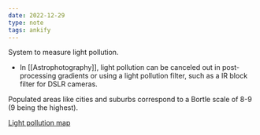 ```yaml
---
date: 2022-12-29
type: note
tags: ankify
---
```


System to measure light pollution.
- In [[Astrophotography]], light pollution can be canceled out in post-processing gradients or using a light pollution filter, such as a IR block filter for DSLR cameras.

Populated areas like cities and suburbs correspond to a Bortle scale of 8-9 (9 being the highest).

[Light pollution map](http://djlorenz.github.io/astronomy/lp2006/overlay/dark.html)

